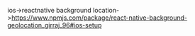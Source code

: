 ios->reactnative background location->https://www.npmjs.com/package/react-native-background-geolocation_girraj_96#ios-setup